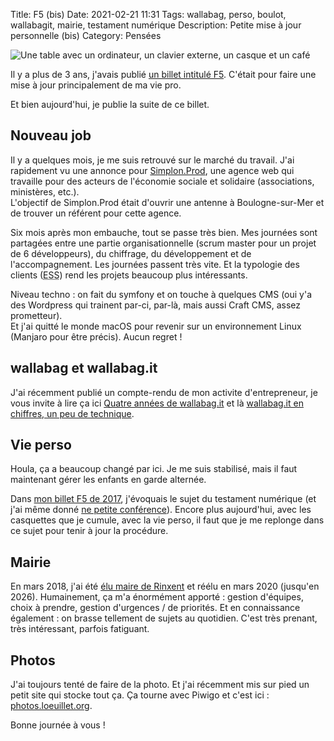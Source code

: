 Title: F5 (bis)
Date: 2021-02-21 11:31
Tags: wallabag, perso, boulot, wallabagit, mairie, testament numérique
Description: Petite mise à jour personnelle (bis)
Category: Pensées

![Une table avec un ordinateur, un clavier externe, un casque et un café]({static}/images/f5-bis/banniere.jpg#mid "Une table avec un ordinateur, un clavier externe, un casque et un café")

Il y a plus de 3 ans, j'avais publié [un billet intitulé F5]({filename}f5.md). C'était pour faire une mise à jour principalement de ma vie pro.

Et bien aujourd'hui, je publie la suite de ce billet.

## Nouveau job

Il y a quelques mois, je me suis retrouvé sur le marché du travail. J'ai rapidement vu une annonce pour [Simplon.Prod](https://www.simplonprod.co/), une agence web qui travaille pour des acteurs de l'économie sociale et solidaire (associations, ministères, etc.).  
L'objectif de Simplon.Prod était d'ouvrir une antenne à Boulogne-sur-Mer et de trouver un référent pour cette agence.

Six mois après mon embauche, tout se passe très bien. Mes journées sont partagées entre une partie organisationnelle (scrum master pour un projet de 6 développeurs), du chiffrage, du développement et de l'accompagnement. Les journées passent très vite. Et la typologie des clients (<abbr title="Économie Sociale et Solidaire">ESS</abbr>) rend les projets beaucoup plus intéressants.

Niveau techno : on fait du symfony et on touche à quelques CMS (oui y'a des Wordpress qui trainent par-ci, par-là, mais aussi Craft CMS, assez prometteur).  
Et j'ai quitté le monde macOS pour revenir sur un environnement Linux (Manjaro pour être précis). Aucun regret !

## wallabag et wallabag.it

J'ai récemment publié un compte-rendu de mon activite d'entrepreneur, je vous invite à lire ça ici [Quatre années de wallabag.it]({filename}../wallabag/quatre-annees.md) et là [wallabag.it en chiffres, un peu de technique]({filename}../wallabag/chiffres-technique.md).

## Vie perso

Houla, ça a beaucoup changé par ici. Je me suis stabilisé, mais il faut maintenant gérer les enfants en garde alternée.

Dans [mon billet F5 de 2017]({filename}f5.md), j'évoquais le sujet du testament numérique (et j'ai même donné [ne petite conférence]({filename}mon-apres-moi-numerique.md)). Encore plus aujourd'hui, avec les casquettes que je cumule, avec la vie perso, il faut que je me replonge dans ce sujet pour tenir à jour la procédure.

## Mairie

En mars 2018, j'ai été [élu maire de Rinxent]({filename}pourquoi-et-comment-je-suis-devenu-le-maire-de-ma-commune.md) et réélu en mars 2020 (jusqu'en 2026). Humainement, ça m'a énormément apporté : gestion d'équipes, choix à prendre, gestion d'urgences / de priorités. Et en connaissance également : on brasse tellement de sujets au quotidien. C'est très prenant, très intéressant, parfois fatiguant.

## Photos

J'ai toujours tenté de faire de la photo. Et j'ai récemment mis sur pied un petit site qui stocke tout ça. Ça tourne avec Piwigo et c'est ici : [photos.loeuillet.org](https://photos.loeuillet.org/).

Bonne journée à vous !
